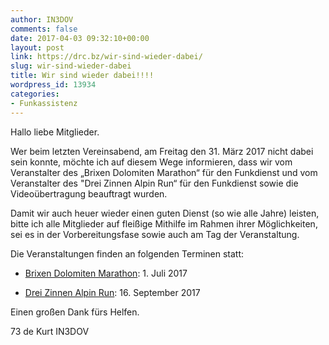 ```yaml
---
author: IN3DOV
comments: false
date: 2017-04-03 09:32:10+00:00
layout: post
link: https://drc.bz/wir-sind-wieder-dabei/
slug: wir-sind-wieder-dabei
title: Wir sind wieder dabei!!!!
wordpress_id: 13934
categories:
- Funkassistenz
---
```


Hallo liebe Mitglieder.

Wer beim letzten Vereinsabend, am Freitag den 31. März 2017 nicht dabei sein konnte, möchte ich auf diesem Wege informieren, dass wir vom Veranstalter des „Brixen Dolomiten Marathon“ für den Funkdienst und vom Veranstalter des "Drei Zinnen Alpin Run“ für den Funkdienst sowie die Videoübertragung beauftragt wurden.

Damit wir auch heuer wieder einen guten Dienst (so wie alle Jahre) leisten, bitte ich alle Mitglieder auf fleißige Mithilfe im Rahmen ihrer Möglichkeiten, sei es in der Vorbereitungsfase sowie auch am Tag der Veranstaltung.

Die Veranstaltungen finden an folgenden Terminen statt:



 	
  * [Brixen Dolomiten Marathon](http://www.brixenmarathon.com/): 1. Juli 2017

 	
  * [Drei Zinnen Alpin Run](http://www.dreizinnenlauf.com/1516): 16. September 2017


Einen großen Dank fürs Helfen.

73 de Kurt IN3DOV
